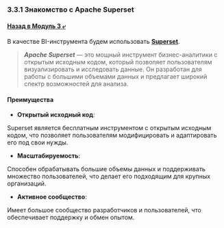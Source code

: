 ### 3.3.1 Знакомство с Apache Superset

#### [Назад в Модуль 3 ⤶](/DE-101/Module3/readme.md)

В качестве BI-инструмента будем использовать **[Superset](https://superset.apache.org/)**.

> ***Apache Superset*** — это мощный инструмент бизнес-аналитики с открытым исходным кодом, который позволяет 
> пользователям визуализировать и исследовать данные. Он разработан для работы с большими объемами данных и предлагает 
> широкий спектр возможностей для анализа.

#### Преимущества
- **Открытый исходный код**:

Superset является бесплатным инструментом с открытым исходным кодом, что позволяет пользователям модифицировать и 
адаптировать его под свои нужды.

- **Масштабируемость**:

Способен обрабатывать большие объемы данных и поддерживать множество пользователей, что делает его подходящим для 
крупных организаций.

- **Активное сообщество**: 

Имеет большое сообщество разработчиков и пользователей, что обеспечивает поддержку и обмен опытом.
